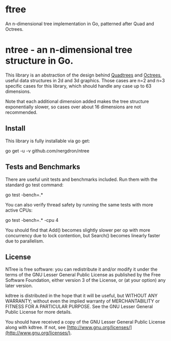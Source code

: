 # ftree
An n-dimensional tree implementation in Go, patterned after Quad and Octrees.

# ntree - an n-dimensional tree structure in Go.

This library is an abstraction of the design behind
[Quadtrees](https://en.wikipedia.org/wiki/Quadtree) and
[Octrees](https://en.wikipedia.org/wiki/Octree), useful data structures in 2d
and 3d graphics. Those cases are n=2 and n=3 specific cases for this library,
which should handle any case up to 63 dimensions.

Note that each additional dimension added makes the tree structure exponentially
slower, so cases over about 16 dimensions are not recommended.

## Install

This library is fully installable via go get:

  go get -u -v github.com/nergdron/ntree

## Tests and Benchmarks

There are useful unit tests and benchmarks included. Run them with the
standard go test command:

  go test -bench=.*

You can also verify thread safety by running the same tests with more
active CPUs:

  go test -bench=.* -cpu 4

You should find that Add() becomes slightly slower per op with more concurrency
due to lock contention, but Search() becomes linearly faster due to parallelism.

## License

NTree is free software: you can redistribute it and/or modify
it under the terms of the GNU Lesser General Public License as published by
the Free Software Foundation, either version 3 of the License, or
(at your option) any later version.

kdtree is distributed in the hope that it will be useful,
but WITHOUT ANY WARRANTY; without even the implied warranty of
MERCHANTABILITY or FITNESS FOR A PARTICULAR PURPOSE.  See the
GNU Lesser General Public License for more details.

You should have received a copy of the GNU Lesser General Public License
along with kdtree.  If not, see
[http://www.gnu.org/licenses/](http://www.gnu.org/licenses/).

